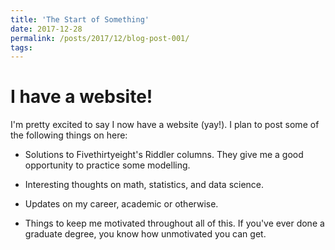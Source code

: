 ```yaml
---
title: 'The Start of Something'
date: 2017-12-28
permalink: /posts/2017/12/blog-post-001/
tags: 
---
```


# I have a website!

I'm pretty excited to say I now have a website (yay!).  I plan to post some of the following things on here:

* Solutions to Fivethirtyeight's Riddler columns.  They give me a good opportunity to practice some modelling. 

* Interesting thoughts on math, statistics, and data science.

* Updates on my career, academic or otherwise.

* Things to keep me motivated throughout all of this.  If you've ever done a graduate degree, you know how unmotivated you can get.



